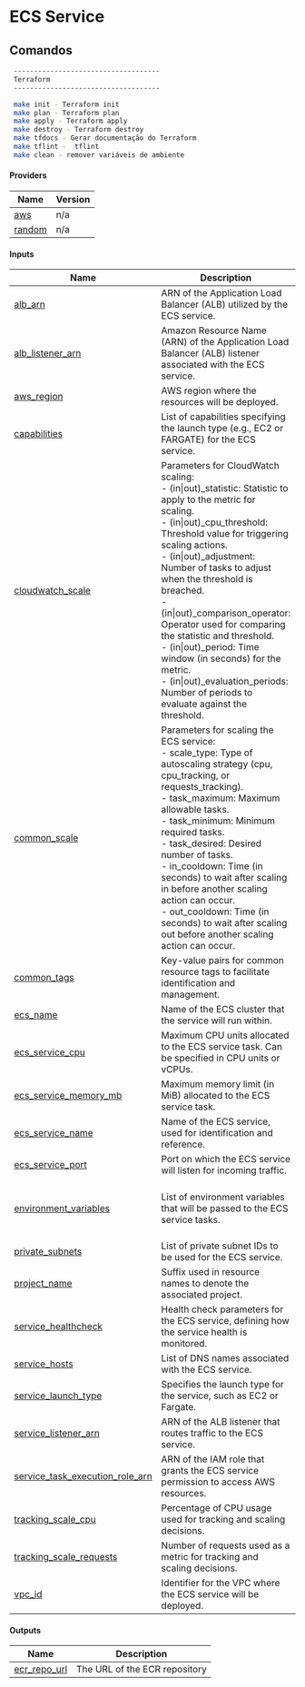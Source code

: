 <!-- BEGIN_TF_DOCS -->
# ECS Service

## Comandos

```bash
 ------------------------------------
 Terraform
 ------------------------------------

 make init - Terraform init
 make plan - Terraform plan
 make apply - Terraform apply
 make destroy - Terraform destroy
 make tfdocs - Gerar documentação do Terraform
 make tflint -  tflint
 make clean - remover variáveis de ambiente
 ```
#### Providers

| Name | Version |
|------|---------|
| <a name="provider_aws"></a> [aws](#provider\_aws) | n/a |
| <a name="provider_random"></a> [random](#provider\_random) | n/a |
#### Inputs

| Name | Description | Type | Default | Required |
|------|-------------|------|---------|:--------:|
| <a name="input_alb_arn"></a> [alb\_arn](#input\_alb\_arn) | ARN of the Application Load Balancer (ALB) utilized by the ECS service. | `string` | n/a | yes |
| <a name="input_alb_listener_arn"></a> [alb\_listener\_arn](#input\_alb\_listener\_arn) | Amazon Resource Name (ARN) of the Application Load Balancer (ALB) listener associated with the ECS service. | `string` | n/a | yes |
| <a name="input_aws_region"></a> [aws\_region](#input\_aws\_region) | AWS region where the resources will be deployed. | `string` | n/a | yes |
| <a name="input_capabilities"></a> [capabilities](#input\_capabilities) | List of capabilities specifying the launch type (e.g., EC2 or FARGATE) for the ECS service. | `list(string)` | `[]` | no |
| <a name="input_cloudwatch_scale"></a> [cloudwatch\_scale](#input\_cloudwatch\_scale) | Parameters for CloudWatch scaling:<br>    - (in\|out)\_statistic: Statistic to apply to the metric for scaling.<br>    - (in\|out)\_cpu\_threshold: Threshold value for triggering scaling actions.<br>    - (in\|out)\_adjustment: Number of tasks to adjust when the threshold is breached.<br>    - (in\|out)\_comparison\_operator: Operator used for comparing the statistic and threshold.<br>    - (in\|out)\_period: Time window (in seconds) for the metric.<br>    - (in\|out)\_evaluation\_periods: Number of periods to evaluate against the threshold. | <pre>object({<br>    out_statistic           = string<br>    out_cpu_threshold       = number<br>    out_adjustment          = number<br>    out_comparison_operator = string<br>    out_period              = number<br>    out_evaluation_periods  = number<br>    in_statistic            = string<br>    in_cpu_threshold        = number<br>    in_adjustment           = number<br>    in_comparison_operator  = string<br>    in_period               = number<br>    in_evaluation_periods   = number<br>  })</pre> | n/a | yes |
| <a name="input_common_scale"></a> [common\_scale](#input\_common\_scale) | Parameters for scaling the ECS service:<br>    - scale\_type: Type of autoscaling strategy (cpu, cpu\_tracking, or requests\_tracking).<br>    - task\_maximum: Maximum allowable tasks.<br>    - task\_minimum: Minimum required tasks.<br>    - task\_desired: Desired number of tasks.<br>    - in\_cooldown: Time (in seconds) to wait after scaling in before another scaling action can occur.<br>    - out\_cooldown: Time (in seconds) to wait after scaling out before another scaling action can occur. | <pre>object({<br>    scale_type   = string<br>    task_maximum = number<br>    task_minimum = number<br>    task_desired = number<br>    in_cooldown  = number<br>    out_cooldown = number<br>  })</pre> | n/a | yes |
| <a name="input_common_tags"></a> [common\_tags](#input\_common\_tags) | Key-value pairs for common resource tags to facilitate identification and management. | `map(string)` | n/a | yes |
| <a name="input_ecs_name"></a> [ecs\_name](#input\_ecs\_name) | Name of the ECS cluster that the service will run within. | `string` | n/a | yes |
| <a name="input_ecs_service_cpu"></a> [ecs\_service\_cpu](#input\_ecs\_service\_cpu) | Maximum CPU units allocated to the ECS service task. Can be specified in CPU units or vCPUs. | `number` | n/a | yes |
| <a name="input_ecs_service_memory_mb"></a> [ecs\_service\_memory\_mb](#input\_ecs\_service\_memory\_mb) | Maximum memory limit (in MiB) allocated to the ECS service task. | `number` | n/a | yes |
| <a name="input_ecs_service_name"></a> [ecs\_service\_name](#input\_ecs\_service\_name) | Name of the ECS service, used for identification and reference. | `string` | n/a | yes |
| <a name="input_ecs_service_port"></a> [ecs\_service\_port](#input\_ecs\_service\_port) | Port on which the ECS service will listen for incoming traffic. | `number` | n/a | yes |
| <a name="input_environment_variables"></a> [environment\_variables](#input\_environment\_variables) | List of environment variables that will be passed to the ECS service tasks. | <pre>list(object({<br>    name  : string<br>    value : string<br>  }))</pre> | `[]` | no |
| <a name="input_private_subnets"></a> [private\_subnets](#input\_private\_subnets) | List of private subnet IDs to be used for the ECS service. | `list(string)` | n/a | yes |
| <a name="input_project_name"></a> [project\_name](#input\_project\_name) | Suffix used in resource names to denote the associated project. | `string` | n/a | yes |
| <a name="input_service_healthcheck"></a> [service\_healthcheck](#input\_service\_healthcheck) | Health check parameters for the ECS service, defining how the service health is monitored. | `map(any)` | n/a | yes |
| <a name="input_service_hosts"></a> [service\_hosts](#input\_service\_hosts) | List of DNS names associated with the ECS service. | `list(string)` | n/a | yes |
| <a name="input_service_launch_type"></a> [service\_launch\_type](#input\_service\_launch\_type) | Specifies the launch type for the service, such as EC2 or Fargate. | `string` | n/a | yes |
| <a name="input_service_listener_arn"></a> [service\_listener\_arn](#input\_service\_listener\_arn) | ARN of the ALB listener that routes traffic to the ECS service. | `string` | n/a | yes |
| <a name="input_service_task_execution_role_arn"></a> [service\_task\_execution\_role\_arn](#input\_service\_task\_execution\_role\_arn) | ARN of the IAM role that grants the ECS service permission to access AWS resources. | `string` | n/a | yes |
| <a name="input_tracking_scale_cpu"></a> [tracking\_scale\_cpu](#input\_tracking\_scale\_cpu) | Percentage of CPU usage used for tracking and scaling decisions. | `number` | n/a | yes |
| <a name="input_tracking_scale_requests"></a> [tracking\_scale\_requests](#input\_tracking\_scale\_requests) | Number of requests used as a metric for tracking and scaling decisions. | `number` | n/a | yes |
| <a name="input_vpc_id"></a> [vpc\_id](#input\_vpc\_id) | Identifier for the VPC where the ECS service will be deployed. | `string` | n/a | yes |
#### Outputs

| Name | Description |
|------|-------------|
| <a name="output_ecr_repo_url"></a> [ecr\_repo\_url](#output\_ecr\_repo\_url) | The URL of the ECR repository |
<!-- END_TF_DOCS --> 
